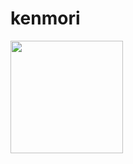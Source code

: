 # kenmori

<img height="180em" src="https://github-readme-stats.vercel.app/api?username=kenmori&show_icons=true&hide_border=true&&count_private=true&include_all_commits=true" />
